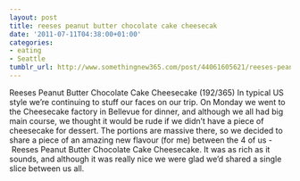 ```yaml
---
layout: post
title: reeses peanut butter chocolate cake cheesecak
date: '2011-07-11T04:38:00+01:00'
categories:
- eating
- Seattle
tumblr_url: http://www.somethingnew365.com/post/44061605621/reeses-peanut-butter-chocolate-cake-cheesecak
---
```

Reeses Peanut Butter Chocolate Cake Cheesecake (192/365)
In typical US style we’re continuing to stuff our faces on our trip.
On Monday we went to the Cheesecake factory in Bellevue for dinner, and although we all had big main course, we thought it would be rude if we didn’t have a piece of cheesecake for dessert. The portions are massive there, so we decided to share a piece of an amazing new flavour (for me) between the 4 of us - Reeses Peanut Butter Chocolate Cake Cheesecake.
It was as rich as it sounds, and although it was really nice we were glad we’d shared a single slice between us all.
